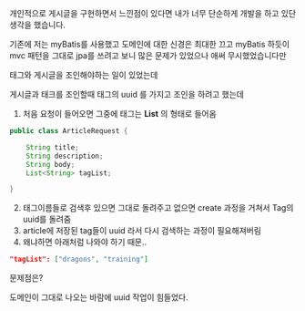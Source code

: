 개인적으로 게시글을 구현하면서 느낀점이 있다면
내가 너무 단순하게 개발을 하고 있단 생각을 했습니다.

기존에 저는 myBatis를 사용했고 
도메인에 대한 신경은 최대한 끄고 myBatis 하듯이 mvc 패턴을 그대로 jpa를 쓰려고 보니 많은 문제가 있었으나 애써 무시했었습니다만

태그와 게시글을 조인해야하는 일이 있었는데

게시글과 태크를 조인할때 태그의 uuid 를 가지고 조인을 하려고 했는데

1. 처음 요청이 들어오면 그중에 태그는 **List<String>** 의 형태로 들어옴
```java
public class ArticleRequest {

    String title;
    String description;
    String body;
    List<String> tagList;

}
```

2. 태그이름들로 검색후 있으면 그대로 돌려주고 없으면 create 과정을 거쳐서 Tag의 uuid를 돌려줌
3. article에 저장된 tag들이 uuid 라서 다시 검색하는 과정이 필요해져버림
4. 왜냐하면 아래처럼 나와야 하기 때문..
```json
"tagList": ["dragons", "training"]
```

문제점은?

도메인이 그대로 나오는 바람에 uuid 작업이 힘들었다.

